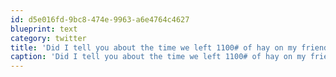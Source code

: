 ```yaml
---
id: d5e016fd-9bc8-474e-9963-a6e4764c4627
blueprint: text
category: twitter
title: 'Did I tell you about the time we left 1100# of hay on my friend''s lawn for "bailing" on too  many group functions? flic.kr/p/dtxSEX'
caption: 'Did I tell you about the time we left 1100# of hay on my friend''s lawn for "bailing" on too  many group functions? <a href="http://flic.kr/p/dtxSEX" title="http://flic.kr/p/dtxSEX" class="link link_untco">flic.kr/p/dtxSEX</a>'
---
```

